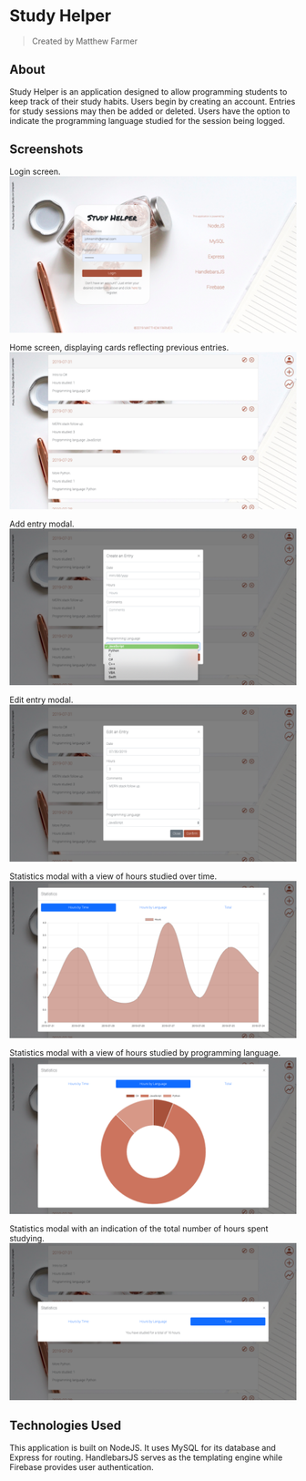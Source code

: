 # **Study Helper**
> Created by Matthew Farmer

## About
Study Helper is an application designed to allow programming students to keep track of their study habits. Users begin by creating an account. Entries for study sessions may then be added or deleted. Users have the option to indicate the programming language studied for the session being logged.

## Screenshots

Login screen.
![login](/screenshots/login.png)

Home screen, displaying cards reflecting previous entries.
![home](/screenshots/home.png)

Add entry modal.
![addEntry](/screenshots/addEntry.png)

Edit entry modal.
![editEntry](/screenshots/editEntry.png)

Statistics modal with a view of hours studied over time.
![hoursByTime](/screenshots/hoursByTime.png)

Statistics modal with a view of hours studied by programming language.
![hoursByLanguage](/screenshots/hoursByLanguage.png)

Statistics modal with an indication of the total number of hours spent studying.
![hoursByTotal](/screenshots/hoursByTotal.png)

## Technologies Used

This application is built on NodeJS. It uses MySQL for its database and Express for routing. HandlebarsJS serves as the templating engine while Firebase provides user authentication.
